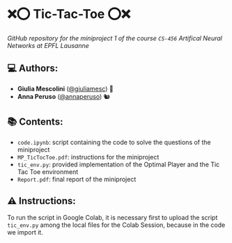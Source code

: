 # :x::o: Tic-Tac-Toe :o::x:
*GitHub repository for the miniproject 1 of the course `CS-456` Artifical Neural Networks at EPFL Lausanne*

## 💻 Authors: 
- **Giulia Mescolini** ([@giuliamesc](https://github.com/giuliamesc)) :ghost:
- **Anna Peruso** ([@annaperuso](https://github.com/annaperuso)) :chipmunk:

## :books: Contents:
- `code.ipynb`: script containing the code to solve the questions of the miniproject
- `MP_TicTocToe.pdf`: instructions for the miniproject
- `tic_env.py`: provided implementation of the Optimal Player and the Tic Tac Toe environment
- `Report.pdf`: final report of the miniproject

## :warning: Instructions:
To run the script in Google Colab, it is necessary first to upload the script `tic_env.py` among the local files for the Colab Session, because in the code we import it.
